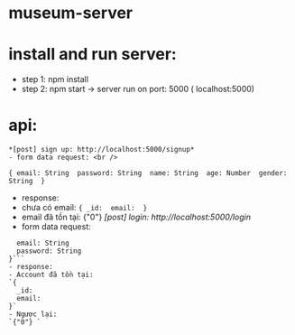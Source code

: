 # museum-server
# install and run server:
 - step 1: npm install 
 - step 2: npm start -> server run on port: 5000 ( localhost:5000)

# api:
    *[post] sign up: http://localhost:5000/signup*
    - form data request: <br />
   `{
     email: String 
     password: String 
     name: String 
     age: Number 
     gender: String 
   }`
   - response: 
   - chưa có email: 
            ```{
                _id: 
                email: 
            }```
   - email đã tồn tại: 
   {"0"} 
    *[post] login: http://localhost:5000/login*
   - form data request:
   ```{
     email: String 
     password: String 
   }```
   - response: 
   - Account đã tồn tại: 
   `{
     _id: 
     email: 
   }`
   - Ngược lại: 
   `{"0"} `
   
   

     
         
